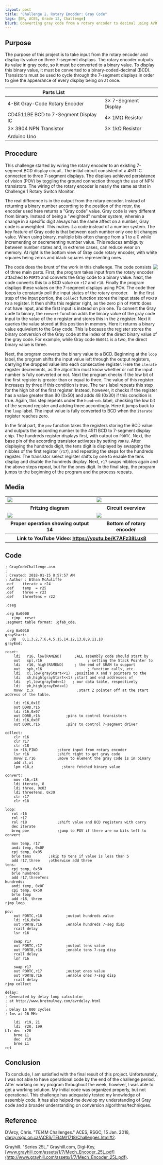 ```yaml
---
layout: post
title: "Challenge 2. Rotary Encoder: Gray Code"
tags: [ER, ACES, Grade 12, Challenge]
blurb: Converting gray code from a rotary encoder to decimal using AVR assembly
---
```

Purpose
-------
The purpose of this project is to take input from the rotary encoder and display its value on three 7-segment displays. The rotary encoder outputs its value in gray code, so it must be converted to a binary value. To display this binary value, it must be converted to a binary-coded-decimal (BCD). Transistors must be used to cycle through the 7-segment displays in order to give the appearance of every display being on at once.

Parts List||
----------|-|
4-Bit Gray-Code Rotary Encoder| 3× 7-Segment Display|
CD4511BE BCD to 7-Segment Display IC| 4× 1MΩ Resistor|
3× 3904 NPN Transistor| 3× 1kΩ Resistor|
Arduino Uno||

Procedure
---------
This challenge started by wiring the rotary encoder to an existing 7-segment BCD display circuit. The initial circuit consisted of a 4511 IC connected to three 7-segment displays. The displays achieved persistence of vision (POV) by toggling the ground connection through the use of NPN transistors. The wiring of the rotary encoder is nearly the same as that in Challenge 1 Rotary Switch Monitor.

The real difference is in the output from the rotary encoder. Instead of returning a binary number according to the position of the rotor, the encoder used here returns a "Gray code" value. Gray code is very different from binary. Instead of being a "weighted" number system, wherein a change in a specific digit always has the same affect on a number, Gray code is unweighted. This makes it a code instead of a number system. The key feature of Gray code is that between each number only one bit changes value. When using binary, multiple bits often change from a 1 to a 0 while incrementing or decrementing number value. This reduces ambiguity between number states and, in extreme cases, can reduce wear on memory. At right is the bottom view of Gray code rotary encoder, with white squares being zeros and black squares representing ones.

<img style="float: right;" src="/assets/img/ER%20Reports/Grade%2012/Challenge%202.%20Rotary%20Encoder%20Gray%20code/rotaryEncoderGraphic.png">

The code does the brunt of the work in this challenge. The code consists of three main parts. First, the program takes input from the rotary encoder attached to `PORTD` and converts the Gray code to a binary value. Next, the code converts this to a BCD value on `r17` and `r18`. Finally the program displays these values on the 7-segment displays using POV. The code then loops to constantly poll the input states of the rotary encoder. 
In the first step of the input portion, the `collect` function stores the input state of `PORTD` to a register. It then shifts this register right, as the zero pin of `PORTD` does not have input, and the first input is instead on pin one. To convert the Gray code to binary, the `convert` function adds the binary value of the gray code input to the value of the x register and stores this in the z register. Next it queries the value stored at this position in memory. Here it returns a binary value equivalent to the Gray code. This is because the register stores the binary conversion of the Gray code at the index of the direct binary value of the gray code. For example, while Gray code `0b0011` is a two, the direct binary value is three.

Next, the program converts the binary value to a BCD. Beginning at the `loop` label, the program shifts the input value left through the output registers, carrying the dropped value into each consecutive register. Here the `iterate` register decrements, as the algorithm must know whether or not the input number is fully converted or not. Next the program checks if the low bit of the first register is greater than or equal to three. The value of this register increases by three if this condition is true. The `tens` label repeats this step for the high bit of the first register. Instead, however, it checks if the register has a value greater than 80 (0x50) and adds 48 (0x30) if this condition is true. Again, this step repeats under the `hundreds` label, checking the low bit of the second register and adding three accordingly. Here it jumps back to the `loop` label. The input value is fully converted to BCD when the `iterate` register reaches zero.

In the final part, the `pov` function takes the registers storing the BCD value and outputs the according number to the 4511 BCD to 7-segment display chip. The hundreds register displays first, with output on `PORTC`. Next, the base pin of the according transistor activates by setting `PORTB`. After displaying the hundreds digit, the tens digit is displayed by swapping the nibbles of the first register (`r17`), and repeating the steps for the hundreds register. The transistor select register shifts by one to enable the tens display and disable the hundreds display. Next, `r17` swaps nibbles again and the above steps repeat, but for the ones digit. In the final step, the program jumps to the beginning of the program and the process repeats.

Media
-----
<table>
  <tr>
    <td>
      <img src="/assets/img/ER%20Reports/Grade%2012/Challenge%202.%20Rotary%20Encoder%20Gray%20code/challenge2_bb.png">
    </td>
    <td>
      <img src="/assets/img/ER%20Reports/Grade%2012/Challenge%202.%20Rotary%20Encoder%20Gray%20code/20180116_161909.jpg">
    </td>
  </tr>
  <tr>
    <th>Fritzing diagram</th>
    <th>Circuit overview</th>
  </tr>
  <tr>
    <td>
      <img src="/assets/img/ER%20Reports/Grade%2012/Challenge%202.%20Rotary%20Encoder%20Gray%20code/20180120_161226.jpg">
    </td>
    <td>
      <img src="/assets/img/ER%20Reports/Grade%2012/Challenge%202.%20Rotary%20Encoder%20Gray%20code/20180120_161906.jpg">
    </td>
  </tr>
  <tr>
    <th>Proper operation showing output 14</th>
    <th>Bottom of rotary encoder</th>
  </tr>
  <tr>
    <th colspan="2">Link to YouTube Video: <a href="https://youtu.be/K7AFz38Lux8">https://youtu.be/K7AFz38Lux8</a></th>
  </tr>
</table>

Code
----
```avrasm
; GrayCodeChallenge.asm
;
; Created: 2018-01-15 8:57:57 AM
; Author : Ethan McAuliffe
.def	iterate = r24
.def	temp  = r25
.def	three = r23
.def	threeTens = r22

.cseg

.org 0x0000
   rjmp  reset
;segment table format: ;gfab_cde.

.org 0x0010
grayStart:
  .DB	0,1,3,2,7,6,4,5,15,14,12,13,8,9,11,10
grayEnd:

reset:
	ldi   r16, low(RAMEND)		;ALL assembly code should start by
	out   spl,r16				      ; setting the Stack Pointer to
	ldi   r16, high(RAMEND)		; the end of SRAM to support
	out   sph,r16				      ; function calls, etc.
	ldi   xl,low(grayStart<<1)	;position X and Y pointers to the
	ldi   xh,high(grayStart<<1)	;start and end addresses of
	ldi   yl,low(grayEnd<<1)   ; our data table, respectively
	ldi   yh,high(grayEnd<<1)
	movw  z,x	                 ;start Z pointer off at the start address of the table.

	ldi r16,0x1E
	out DDRD,r16			
	ldi r16,0x07
	out DDRB,r16			;pins to control transistors
	ldi r16,0x0F
	out DDRC,r16			;pins to control 7-segment driver    

collect:
	clr r16
	clr r17
	clr r18
	in r16,PIND			;store input from rotary encoder
	lsr r16			    ;shift right to get gray code
	movw z,r16			;move to element the gray code is in binary
	add zl,xl
	lpm r18,z			  ;store fetched binary value

convert:
	mov r16,r18
	ldi iterate, 8
	ldi three, 0x03
	ldi threeTens, 0x30
	clr r17
	clr r18

loop:
   rol r16
   rol r17
   rol r18				;shift value and BCD registers with carry
   dec iterate			
   breq pov				;jump to POV if there are no bits left to convert

   mov temp, r17					
   andi temp, 0x0F					
   cpi temp, 0x05			
   brlo tens        ;skip to tens if value is less than 5		
   add r17,three    ;otherwise add three
tens:
   cpi temp, 0x50			
   brlo hundreds
   add r17,threeTens
hundreds:
   andi temp, 0x0F
   cpi temp, 0x50			
   brlo loop
   add r18, three
rjmp loop

pov:
	out PORTC,r18			;output hundreds value
	ldi r16,0x04
	out PORTB,r16			;enable hundreds 7-seg disp
	rcall delay
	lsr r16

	swap r17
	out PORTC,r17			;output tens value
	out PORTB,r16			;enable tens 7-seg disp
	rcall delay
	lsr r16

	swap r17
	out PORTC,r17			;output ones value
	out PORTB,r16			;enable ones 7-seg disp
	rcall delay
rjmp collect

delay:
; Generated by delay loop calculator
; at http://www.bretmulvey.com/avrdelay.html
;
; Delay 16 000 cycles
; 1ms at 16 MHz

    ldi  r19, 21
    ldi  r20, 199
L1: dec  r20
    brne L1
    dec  r19
    brne L1
ret
```

Conclusion
-----
To conclude, I am satisfied with the final result of this project. Unfortunately, I was not able to have operational code by the end of the challenge period. After working on my program throughout the week, however, I was able to get a working solution. My initial code was organized properly, but not operational. This challenge has adequately tested my knowledge of assembly code. It has also helped me develop my understanding of Gray code and a broader understanding on conversion algorithms/techniques.

Reference
-----
D'Arcy, Chris. "TEI4M Challenges." ACES, RSGC, 15 Jan. 2018, [darcy.rsgc.on.ca/ACES/TEI4M/1718/Challenges.html#2](http://darcy.rsgc.on.ca/ACES/TEI4M/1718/Challenges.html#2).

Grayhill. "Series 25L." Grayhill.com, Digi-Key, [www.grayhill.com/assets/1/7/Mech_Encoder_25L.pdf](http://www.grayhill.com/assets/1/7/Mech_Encoder_25L.pdf).
